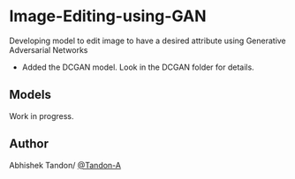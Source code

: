 # Image-Editing-using-GAN
Developing model to edit image to have a desired attribute using Generative Adversarial Networks 

* Added the DCGAN model. Look in the DCGAN folder for details. 

## Models

Work in progress. 

## Author 

Abhishek Tandon/ [@Tandon-A](https://github.com/Tandon-A)
